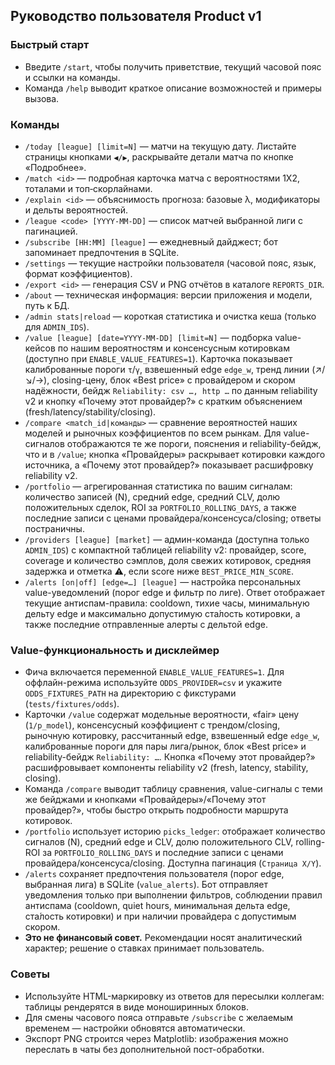 ## Руководство пользователя Product v1

### Быстрый старт
- Введите `/start`, чтобы получить приветствие, текущий часовой пояс и ссылки на команды.
- Команда `/help` выводит краткое описание возможностей и примеры вызова.

### Команды
- `/today [league] [limit=N]` — матчи на текущую дату. Листайте страницы кнопками `◀️/▶️`, раскрывайте детали матча по кнопке «Подробнее».
- `/match <id>` — подробная карточка матча с вероятностями 1X2, тоталами и топ‑скорлайнами.
- `/explain <id>` — объяснимость прогноза: базовые λ, модификаторы и дельты вероятностей.
- `/league <code> [YYYY-MM-DD]` — список матчей выбранной лиги с пагинацией.
- `/subscribe [HH:MM] [league]` — ежедневный дайджест; бот запоминает предпочтения в SQLite.
- `/settings` — текущие настройки пользователя (часовой пояс, язык, формат коэффициентов).
- `/export <id>` — генерация CSV и PNG отчётов в каталоге `REPORTS_DIR`.
- `/about` — техническая информация: версии приложения и модели, путь к БД.
- `/admin stats|reload` — короткая статистика и очистка кеша (только для `ADMIN_IDS`).
- `/value [league] [date=YYYY-MM-DD] [limit=N]` — подборка value-кейсов по нашим вероятностям и консенсусным котировкам (доступно при `ENABLE_VALUE_FEATURES=1`). Карточка показывает калиброванные пороги `τ`/`γ`, взвешенный edge `edge_w`, тренд линии (↗︎/↘︎/→), closing-цену, блок «Best price» с провайдером и скором надёжности, бейдж `Reliability: csv …, http …` по данным reliability v2 и кнопку «Почему этот провайдер?» с кратким объяснением (fresh/latency/stability/closing).
- `/compare <match_id|команды>` — сравнение вероятностей наших моделей и рыночных коэффициентов по всем рынкам. Для value-сигналов отображаются те же пороги, пояснения и reliability-бейдж, что и в `/value`; кнопка «Провайдеры» раскрывает котировки каждого источника, а «Почему этот провайдер?» показывает расшифровку reliability v2.
- `/portfolio` — агрегированная статистика по вашим сигналам: количество записей (N), средний edge, средний CLV, долю положительных сделок, ROI за `PORTFOLIO_ROLLING_DAYS`, а также последние записи с ценами провайдера/консенсуса/closing; ответы постраничны.
- `/providers [league] [market]` — админ-команда (доступна только `ADMIN_IDS`) с компактной таблицей reliability v2: провайдер, score, coverage и количество сэмплов, доля свежих котировок, средняя задержка и отметка ⚠️, если score ниже `BEST_PRICE_MIN_SCORE`.
- `/alerts [on|off] [edge=…] [league]` — настройка персональных value-уведомлений (порог edge и фильтр по лиге). Ответ отображает текущие антиспам-правила: cooldown, тихие часы, минимальную дельту edge и максимально допустимую ста́лость котировки, а также последние отправленные алерты с дельтой edge.

### Value-функциональность и дисклеймер
- Фича включается переменной `ENABLE_VALUE_FEATURES=1`. Для оффлайн-режима используйте `ODDS_PROVIDER=csv` и укажите `ODDS_FIXTURES_PATH` на директорию с фикстурами (`tests/fixtures/odds`).
- Карточки `/value` содержат модельные вероятности, «fair» цену (`1/p_model`), консенсусный коэффициент с трендом/closing, рыночную котировку, рассчитанный edge, взвешенный edge `edge_w`, калиброванные пороги для пары лига/рынок, блок «Best price» и reliability-бейдж `Reliability: …`. Кнопка «Почему этот провайдер?» расшифровывает компоненты reliability v2 (fresh, latency, stability, closing).
- Команда `/compare` выводит таблицу сравнения, value-сигналы с теми же бейджами и кнопками «Провайдеры»/«Почему этот провайдер?», чтобы быстро открыть подробности маршрута котировок.
- `/portfolio` использует историю `picks_ledger`: отображает количество сигналов (N), средний edge и CLV, долю положительного CLV, rolling-ROI за `PORTFOLIO_ROLLING_DAYS` и последние записи с ценами провайдера/консенсуса/closing. Доступна пагинация (`Страница X/Y`).
- `/alerts` сохраняет предпочтения пользователя (порог edge, выбранная лига) в SQLite (`value_alerts`). Бот отправляет уведомления только при выполнении фильтров, соблюдении правил антиспама (cooldown, quiet hours, минимальная дельта edge, ста́лость котировки) и при наличии провайдера с допустимым скором.
- **Это не финансовый совет.** Рекомендации носят аналитический характер; решение о ставках принимает пользователь.

### Советы
- Используйте HTML-маркировку из ответов для пересылки коллегам: таблицы рендерятся в виде моноширинных блоков.
- Для смены часового пояса отправьте `/subscribe` с желаемым временем — настройки обновятся автоматически.
- Экспорт PNG строится через Matplotlib: изображения можно переслать в чаты без дополнительной пост-обработки.
